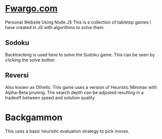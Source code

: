 # [Fwargo.com](fwargo.com)
Personal Website Using Node.JS
This is a collection of tabletop games I have created in JS with algorithms to solve them

## Sodoku
Backtracking is used here to solve the Sudoku game. This can be seen by clicking the solve button

## Reversi
Also known as Othello. This game uses a version of Heuristic Minimax with Alpha-Beta pruning. The search depth can be adjusted resulting in a tradeoff between speed and solution quality. 

# Backgammon
 This uses a basic heuristic evaluation strategy to pick moves. 
